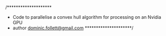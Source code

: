 /********************
* Code to parallelise a convex hull algorithm for processing on an Nvidia GPU
* author dominic.follett@gmail.com
*********************/
